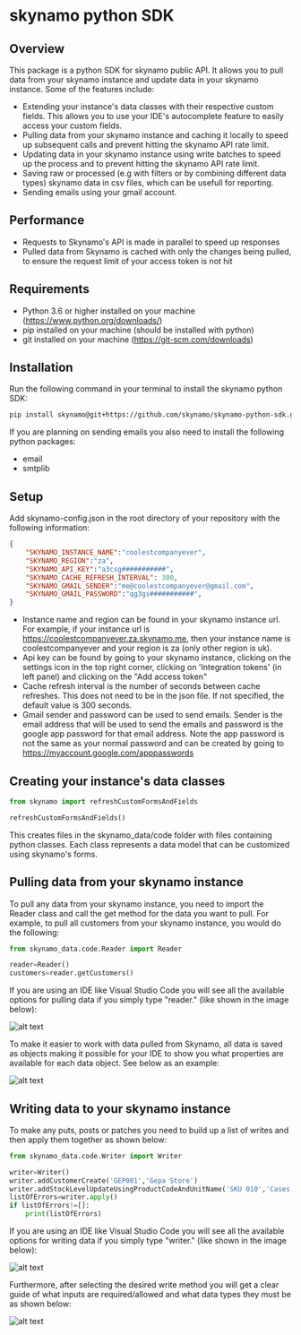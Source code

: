 # skynamo python SDK

## Overview
This package is a python SDK for skynamo public API. It allows you to pull data from your skynamo instance and update data in your skynamo instance. Some of the features include:
- Extending your instance's data classes with their respective custom fields. This allows you to use your IDE's autocomplete feature to easily access your custom fields.
- Pulling data from your skynamo instance and caching it locally to speed up subsequent calls and prevent hitting the skynamo API rate limit.
- Updating data in your skynamo instance using write batches to speed up the process and to prevent hitting the skynamo API rate limit.
- Saving raw or processed (e.g with filters or by combining different data types) skynamo data in csv files, which can be usefull for reporting.
- Sending emails using your gmail account.

## Performance
- Requests to Skynamo's API is made in parallel to speed up responses
- Pulled data from Skynamo is cached with only the changes being pulled, to ensure the request limit of your access token is not hit

## Requirements
- Python 3.6 or higher installed on your machine (https://www.python.org/downloads/)
- pip installed on your machine (should be installed with python)
- git installed on your machine (https://git-scm.com/downloads)

## Installation
Run the following command in your terminal to install the skynamo python SDK:
```bash
pip install skynamo@git+https://github.com/skynamo/skynamo-python-sdk.git -I
```

If you are planning on sending emails you also need to install the following python packages:
- email
- smtplib

## Setup
Add skynamo-config.json in the root directory of your repository with the following information:
```json
{
	"SKYNAMO_INSTANCE_NAME":"coolestcompanyever",
	"SKYNAMO_REGION":"za",
	"SKYNAMO_API_KEY":"a3csg###########",
	"SKYNAMO_CACHE_REFRESH_INTERVAL": 300,
	"SKYNAMO_GMAIL_SENDER":"me@coolestcompanyever@gmail.com",
	"SKYNAMO_GMAIL_PASSWORD":"qg3gs###########",
}
```
- Instance name and region can be found in your skynamo instance url. For example, if your instance url is https://coolestcompanyever.za.skynamo.me, then your instance name is coolestcompanyever and your region is za (only other region is uk).
- Api key can be found by going to your skynamo instance, clicking on the settings icon in the top right corner, clicking on 'Integration tokens' (in left panel) and clicking on the "Add access token"
- Cache refresh interval is the number of seconds between cache refreshes. This does not need to be in the json file. If not specified, the default value is 300 seconds.
- Gmail sender and password can be used to send emails. Sender is the email address that will be used to send the emails and password is the google app password for that email address. Note the app password is not the same as your normal password and can be created by going to https://myaccount.google.com/apppasswords

## Creating your instance's data classes
```python
from skynamo import refreshCustomFormsAndFields

refreshCustomFormsAndFields()
```
This creates files in the skynamo_data/code folder with files containing python classes. Each class represents a data model that can be customized using skynamo's forms.

## Pulling data from your skynamo instance
To pull any data from your skynamo instance, you need to import the Reader class and call the get method for the data you want to pull. For example, to pull all customers from your skynamo instance, you would do the following:
```python
from skynamo_data.code.Reader import Reader

reader=Reader()
customers=reader.getCustomers()
```

If you are using an IDE like Visual Studio Code you will see all the available options for pulling data if you simply type "reader." (like shown in the image below):

![alt text](doc/PullingData.png)

To make it easier to work with data pulled from Skynamo, all data is saved as objects making it possible for your IDE to show you what properties are available for each data object. See below as an example:

![alt text](doc/Working%20with%20pulled%20data.png)

## Writing data to your skynamo instance
To make any puts, posts or patches you need to build up a list of writes and then apply them together as shown below:
```python
from skynamo_data.code.Writer import Writer

writer=Writer()
writer.addCustomerCreate('GEP001','Gepa Store')
writer.addStockLevelUpdateUsingProductCodeAndUnitName('SKU 010','Cases',12)
listOfErrors=writer.apply()
if listOfErrors!=[]:
	print(listOfErrors)
```
If you are using an IDE like Visual Studio Code you will see all the available options for writing data if you simply type "writer." (like shown in the image below):

![alt text](doc/GettingListOfWriteOperations.png)

Furthermore, after selecting the desired write method you will get a clear guide of what inputs are required/allowed and what data types they must be as shown below:

![alt text](doc/Adding%20correct%20inputs%20to%20write%20method.png)
